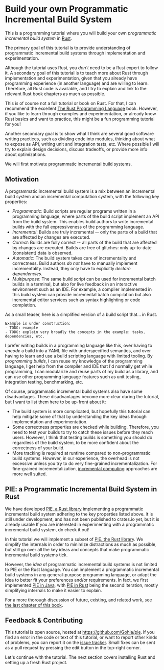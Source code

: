 # Build your own Programmatic Incremental Build System

This is a programming tutorial where you will build your own _programmatic incremental build system_ in [Rust](https://www.rust-lang.org/).

The primary goal of this tutorial is to provide understanding of programmatic incremental build systems through implementation and experimentation.

Although the tutorial uses Rust, you _don't_ need to be a Rust expert to follow it.
A secondary goal of this tutorial is to teach more about Rust through implementation and experimentation, given that you already have programming experience (in another language) and are willing to learn. 
Therefore, all Rust code is available, and I try to explain and link to the relevant Rust book chapters as much as possible.

This is of course not a full tutorial or book on Rust.
For that, I can recommend the excellent [The Rust Programming Language](https://doc.rust-lang.org/book/) book.
However, if you like to learn through examples and experimentation, or already know Rust basics and want to practice, this might be a fun programming tutorial for you!

Another secondary goal is to show what I think are several good software writing practices, such as dividing code into modules, thinking about what to expose as API, writing unit and integration tests, etc.
Where possible I will try to explain design decisions, discuss tradeoffs, or provide more info about optimizations.

We will first motivate programmatic incremental build systems.

## Motivation

A programmatic incremental build system is a mix between an incremental build system and an incremental computation system, with the following key properties:

- _Programmatic_: Build scripts are regular programs written in a programming language, where parts of the build script implement an API from the build system. This enables build authors to write incremental builds with the full expressiveness of the programming language.
- _Incremental_: Builds are truly incremental -- only the parts of a build that are affected by changes are executed.
- _Correct_: Builds are fully correct -- all parts of the build that are affected by changes are executed. Builds are free of glitches: only up-to-date (consistent) data is observed.
- _Automatic_: The build system takes care of incrementality and correctness. Build authors _do not_ have to manually implement incrementality. Instead, they only have to explicitly _declare dependencies_.
- _Multipurpose_: The same build script can be used for incremental batch builds in a terminal, but also for live feedback in an interactive environment such as an IDE. For example, a compiler implemented in this build system can provide incremental batch compilation but also incremental editor services such as syntax highlighting or code completion.

As a small teaser, here is a simplified version of a build script that... in Rust.
```admonish warning title="Under construction"
Example is under construction:
- TODO: example
- TODO: explain very broadly the concepts in the example: tasks, dependencies, etc.
```

I prefer writing builds in a programming language like this, over having to _encode_ a build into a YAML file with underspecified semantics, and over having to learn and use a build scripting language with limited tooling.
By _programming builds_, I can reuse my knowledge of the programming language, I get help from the compiler and IDE that I'd normally get while programming, I can modularize and reuse parts of my build as a library, and can use other programming language features such as unit testing, integration testing, benchmarking, etc.

Of course, programmatic incremental build systems also have some disadvantages.
These disadvantages become more clear during the tutorial, but I want to list them here to be up-front about it:
- The build system is more complicated, but hopefully this tutorial can help mitigate some of that by understanding the key ideas through implementation and experimentation.
- Some correctness properties are checked while building. Therefore, you need to test your builds to try to catch these issues before they reach users. However, I think that testing builds is something you should do regardless of the build system, to be more confident about the correctness of your build.
- More tracking is required at runtime compared to non-programmatic build systems. However, in our experience, the overhead is not excessive unless you try to do very fine-grained incrementalization. For fine-grained incrementalization, [incremental computing](https://en.wikipedia.org/wiki/Incremental_computing) approaches are more well suited.

## PIE: a Programmatic Incremental Build System in Rust

We have developed [PIE, a Rust library](https://github.com/Gohla/pie) implementing a programmatic incremental build system adhering to the key properties listed above.
It is still under development, and has not been published to crates.io yet, but it is already usable 
If you are interested in experimenting with a programmatic incremental build system, do check it out!

In this tutorial we will implement a subset of [PIE, the Rust library](https://github.com/Gohla/pie).
We simplify the internals in order to minimize distractions as much as possible, but still go over all the key ideas and concepts that make programmatic incremental build systems tick.

However, the _idea_ of programmatic incremental build systems is not limited to PIE or the Rust language.
You can implement a programmatic incremental build systems in any general-purpose programming language, or adapt the idea to better fit your preferences and/or requirements.
In fact, we first implemented [PIE in Java](https://github.com/metaborg/pie), with [PIE in Rust](https://github.com/Gohla/pie) being the second iteration, mostly simplifying internals to make it easier to explain.

For a more thorough discussion of future, existing, and related work, see [the last chapter of this book](../4_next/index.md).

## Feedback & Contributing

This tutorial is open source, hosted at <https://github.com/Gohla/pie>.
If you find an error in the code or text of this tutorial, or want to report other kinds of problems, you can report it on the [issue tracker](https://github.com/Gohla/pie/issues).
Small fixes can be sent as a pull request by pressing the edit button in the top-right corner.

Let's continue with the tutorial.
The next section covers installing Rust and setting up a fresh Rust project.
